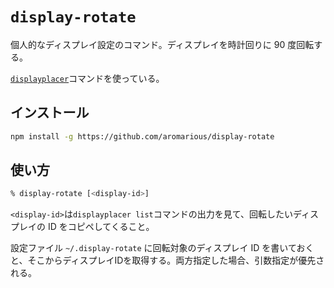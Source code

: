 # `display-rotate`

個人的なディスプレイ設定のコマンド。ディスプレイを時計回りに 90 度回転する。

[`displayplacer`](https://github.com/jakehilborn/displayplacer)コマンドを使っている。

## インストール
```sh
npm install -g https://github.com/aromarious/display-rotate
```

## 使い方

```sh
% display-rotate [<display-id>]
```

`<display-id>`は`displayplacer list`コマンドの出力を見て、回転したいディスプレイの ID をコピペしてくること。

設定ファイル `~/.display-rotate` に回転対象のディスプレイ ID を書いておくと、そこからディスプレイIDを取得する。両方指定した場合、引数指定が優先される。


